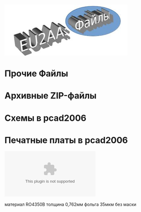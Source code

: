 ![Прочие файлы](photo/E_Files.jpg)
# Прочие Файлы
# Архивные ZIP-файлы


# Схемы в pcad2006


# Печатные платы в pcad2006

![Плата для PA 1296 300W](AmRig_FILES2/eu2aa_9160.pcb.zip) 

материал RO4350B  толщина 0,762мм  фольга 35мкм  без маски  

